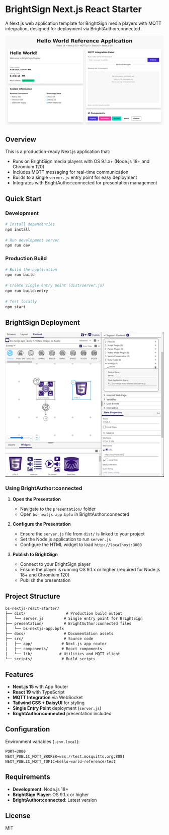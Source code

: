 # BrightSign Next.js React Starter

A Next.js web application template for BrightSign media players with MQTT integration, designed for deployment via BrightAuthor:connected.

![Application Screenshot](docs/app-screenshot.jpg)

## Overview

This is a production-ready Next.js application that:
- Runs on BrightSign media players with OS 9.1.x+ (Node.js 18+ and Chromium 120)
- Includes MQTT messaging for real-time communication
- Builds to a single `server.js` entry point for easy deployment
- Integrates with BrightAuthor:connected for presentation management

## Quick Start

### Development
```bash
# Install dependencies
npm install

# Run development server
npm run dev
```

### Production Build
```bash
# Build the application
npm run build

# Create single entry point (dist/server.js)
npm run build:entry

# Test locally
npm start
```

## BrightSign Deployment

![BrightAuthor:connected](docs/BrightAuthorConnected.png)

### Using BrightAuthor:connected

1. **Open the Presentation**
   - Navigate to the `presentation/` folder
   - Open `bs-nextjs-app.bpfx` in BrightAuthor:connected

2. **Configure the Presentation**
   - Ensure the `server.js` file from `dist/` is linked to your project
   - Set the Node.js application to run `server.js`
   - Configure the HTML widget to load `http://localhost:3000`

3. **Publish to BrightSign**
   - Connect to your BrightSign player
   - Ensure the player is running OS 9.1.x or higher (required for Node.js 18+ and Chromium 120)
   - Publish the presentation

## Project Structure

```
bs-nextjs-react-starter/
├── dist/                  # Production build output
│   └── server.js         # Single entry point for BrightSign
├── presentation/         # BrightAuthor:connected files
│   └── bs-nextjs-app.bpfx
├── docs/                 # Documentation assets
├── src/                  # Source code
│   ├── app/             # Next.js app router
│   ├── components/      # React components
│   └── lib/            # Utilities and MQTT client
└── scripts/             # Build scripts
```

## Features

- **Next.js 15** with App Router
- **React 19** with TypeScript
- **MQTT Integration** via WebSocket
- **Tailwind CSS + DaisyUI** for styling
- **Single Entry Point** deployment (`server.js`)
- **BrightAuthor:connected** presentation included

## Configuration

Environment variables (`.env.local`):
```env
PORT=3000
NEXT_PUBLIC_MQTT_BROKER=wss://test.mosquitto.org:8081
NEXT_PUBLIC_MQTT_TOPIC=hello-world-reference/test
```

## Requirements

- **Development**: Node.js 18+
- **BrightSign Player**: OS 9.1.x or higher
- **BrightAuthor:connected**: Latest version

## License

MIT